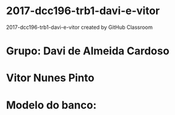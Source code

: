 # 2017-dcc196-trb1-davi-e-vitor
2017-dcc196-trb1-davi-e-vitor created by GitHub Classroom

# Grupo: Davi de Almeida Cardoso
#        Vitor Nunes Pinto

# Modelo do banco:
